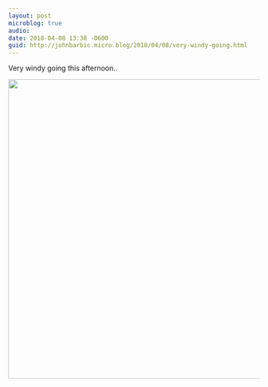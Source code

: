 ```yaml
---
layout: post
microblog: true
audio: 
date: 2018-04-08 13:38 -0600
guid: http://johnbarbic.micro.blog/2018/04/08/very-windy-going.html
---
```

Very windy going this afternoon..

<img src="http://www.barbic.com/uploads/2018/ff82ffa204.jpg" width="600" height="599" />
